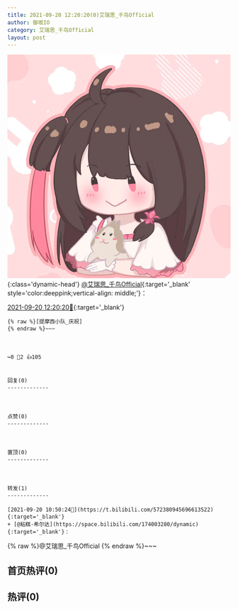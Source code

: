 ```yaml
---
title: 2021-09-20 12:20:20(0)艾瑞思_千鸟Official
author: 御坂IO
category: 艾瑞思_千鸟Official
layout: post
---
```


![img](/images/7e08840c56f251de28bdf766b647bd5fe9a5d50a.jpg){:class='dynamic-head'}
[@艾瑞思_千鸟Official](https://space.bilibili.com/1090010845/dynamic){:target='_blank' style='color:deeppink;vertical-align: middle;'}：

[2021-09-20 12:20:20🔗](https://t.bilibili.com/572404121334042725){:target='_blank'}

~~~
{% raw %}[提摩西小队_庆祝]
{% endraw %}~~~



↪️0 💬2 👍105


回复(0)
-------------



点赞(0)
-------------



置顶(0)
-------------



转发(1)
-------------

[2021-09-20 10:50:24🔗](https://t.bilibili.com/572380945696613522){:target='_blank'}
+ [@粘糕-希尔达](https://space.bilibili.com/174003280/dynamic){:target='_blank'}：
~~~
{% raw %}@艾瑞思_千鸟Official
{% endraw %}~~~






首页热评(0)
-------------



热评(0)
-------------



